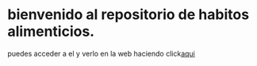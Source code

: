 # bienvenido al repositorio de habitos alimenticios.

puedes acceder a el y verlo en la web haciendo click[aqui](https://yaneliherdz98.github.io/salud/index.html)
